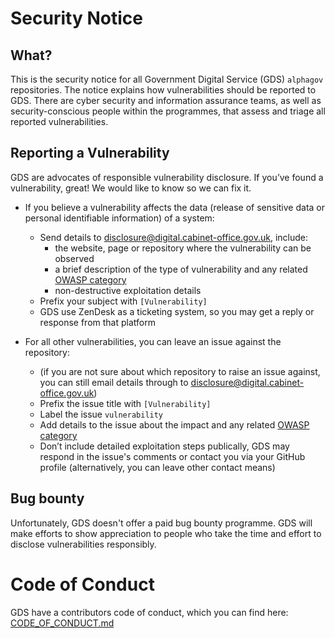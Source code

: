 # Security Notice

## What?

This is the security notice for all Government Digital Service (GDS) `alphagov` repositories. The notice explains how vulnerabilities should be reported to GDS. There are cyber security and information assurance teams, as well as security-conscious people within the programmes, that assess and triage all reported vulnerabilities.

## Reporting a Vulnerability

GDS are advocates of responsible vulnerability disclosure. If you’ve found a vulnerability, great! We would like to know so we can fix it.

- If you believe a vulnerability affects the data (release of sensitive data or personal identifiable information) of a system: 
  - Send details to [disclosure@digital.cabinet-office.gov.uk], include:
    - the website, page or repository where the vulnerability can be observed
    - a brief description of the type of vulnerability and any related [OWASP category]
    - non-destructive exploitation details
  - Prefix your subject with `[Vulnerability]`
  - GDS use ZenDesk as a ticketing system, so you may get a reply or response from that platform


- For all other vulnerabilities, you can leave an issue against the repository:
  - (if you are not sure about which repository to raise an issue against, you can still email details through to [disclosure@digital.cabinet-office.gov.uk])
  - Prefix the issue title with `[Vulnerability]`
  - Label the issue `vulnerability`
  - Add details to the issue about the impact and any related [OWASP category]
  - Don’t include detailed exploitation steps publically, GDS may respond in the issue's comments or contact you via your GitHub profile (alternatively, you can leave other contact means)

## Bug bounty
Unfortunately, GDS doesn't offer a paid bug bounty programme. GDS will make efforts to show appreciation to people who take the time and effort to disclose vulnerabilities responsibly.

# Code of Conduct

GDS have a contributors code of conduct, which you can find here: [CODE_OF_CONDUCT.md]

[disclosure@digital.cabinet-office.gov.uk]: mailto:disclosure@digital.cabinet-office.gov.uk
[CODE_OF_CONDUCT.md]: ./CODE_OF_CONDUCT.md
[OWASP category]: https://www.owasp.org/index.php/Category:OWASP_Top_Ten_2017_Project
